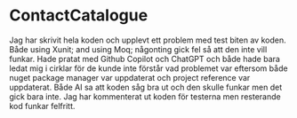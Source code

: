 # ContactCatalogue
Jag har skrivit hela koden och upplevt ett problem med test biten av koden. Både using Xunit; and using Moq; någonting gick fel så att den inte vill funkar. Hade pratat med Github Copilot och ChatGPT och både hade bara ledat mig i cirklar för de kunde inte förstår vad problemet var eftersom både nuget package manager var uppdaterat och project reference var uppdaterat. Både AI sa att koden såg bra ut och den skulle funkar men det gick bara inte. Jag har kommenterat ut koden för testerna men resterande kod funkar felfritt. 
